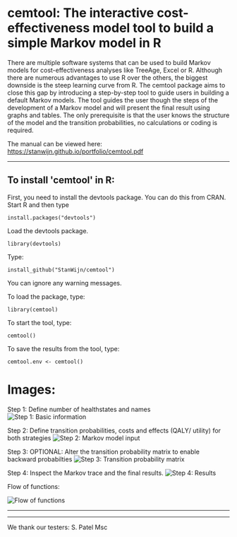 # cemtool: The interactive cost-effectiveness model tool to build a simple Markov model in R

There are multiple software systems that can be used to build Markov models for cost-effectiveness analyses like TreeAge, Excel or R. Although there are numerous advantages to use R over the others, the biggest downside is the steep learning curve from R. The cemtool package aims to close this gap by introducing a step-by-step tool to guide users in building a default Markov models. The tool guides the user though the steps of the development of a Markov model and will present the final result using graphs and tables. The only prerequisite is that the user knows the structure of the model and the transition probabilities, no calculations or coding is required. 

The manual can be viewed here: https://stanwijn.github.io/portfolio/cemtool.pdf 

--------

## To install 'cemtool' in R:
 
 First, you need to install the devtools package. You can do this from CRAN. Start R and then type 
 ```
 install.packages("devtools")
 ```
 Load the devtools package.
 ```
 library(devtools)
 ```
 Type:
 
 ```
 install_github("StanWijn/cemtool")
 ```
 You can ignore any warning messages.
 
  
 To load the package, type:
 ```
 library(cemtool)
 ```

To start the tool, type: 

```
cemtool()
```

To save the results from the tool, type:
```
cemtool.env <- cemtool()
```

# Images:

Step 1: Define number of healthstates and names
![Step 1: Basic information](https://stanwijn.github.io/cemtool_image/step1.PNG)

Step 2: Define transition probabilities, costs and effects (QALY/ utility) for both strategies
![Step 2: Markov model input](https://stanwijn.github.io/cemtool_image/step2.PNG)

Step 3: OPTIONAL: Alter the transition probability matrix to enable backward probabilties
![Step 3: Transition probability matrix](https://stanwijn.github.io/cemtool_image/step3.PNG)

Step 4: Inspect the Markov trace and the final results. 
![Step 4: Results](https://stanwijn.github.io/cemtool_image/step4.PNG)

Flow of functions:

![Flow of functions](https://stanwijn.github.io/cemtool_image/flow.png)

--------
--------

We thank our testers:
S. Patel Msc
